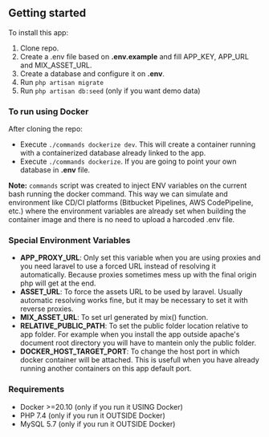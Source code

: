 ## Getting started

To install this app:

1. Clone repo.
2. Create a .env file based on **.env.example** and fill APP_KEY, APP_URL and MIX_ASSET_URL.
3. Create a database and configure it on **.env**.
4. Run `php artisan migrate`
5. Run `php artisan db:seed` (only if you want demo data)

### To run using Docker

After cloning the repo:
- Execute `./commands dockerize dev`. This will create a container running with a containerized database already linked to the app. 
- Execute `./commands dockerize`. If you are going to point your own database in **.env** file.

**Note:** `commands` script was created to inject ENV variables on the current bash running the docker command. This way we can simulate and environment like CD/CI platforms (Bitbucket Pipelines, AWS CodePipeline, etc.) where the environment variables are already set when building the container image and there is no need to upload a harcoded .env file.


### Special Environment Variables

- **APP_PROXY_URL**: Only set this variable when you are using proxies and you need laravel to use a forced URL instead of resolving it automatically. Because proxies sometimes mess up with the final origin php will get at the end.
- **ASSET_URL**: To force the assets URL to be used by laravel. Usually automatic resolving works fine, but it may be necessary to set it with reverse proxies.
- **MIX_ASSET_URL**: To set url generated by mix() function.
- **RELATIVE_PUBLIC_PATH**: To set the public folder location relative to app folder. For example when you install the app outside apache's document root directory you will have to mantein only the public folder.
- **DOCKER_HOST_TARGET_PORT**: To change the host port in which docker container will be attached. This is usefull when you have already running another containers on this app default port.

### Requirements

- Docker >=20.10  (only if you run it USING Docker)
- PHP 7.4 (only if you run it OUTSIDE Docker)
- MySQL 5.7 (only if you run it OUTSIDE Docker)
